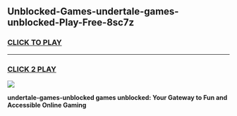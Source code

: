 
## Unblocked-Games-undertale-games-unblocked-Play-Free-8sc7z
<h3>
<a href="https://premium76.site?title=undertale-games-unblocked&ref=22A">CLICK TO PLAY</a></h3>
<hr>

<h3>
<a href="https://premium76.site?title=undertale-games-unblocked&ref=22A">CLICK 2 PLAY</a>
  
</h3>

<a href="https://premium76.site?title=undertale-games-unblocked&ref=22A"><img src="https://clearcache.store/games.png"></a>


**undertale-games-unblocked games unblocked: Your Gateway to Fun and Accessible Online Gaming**
